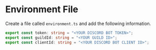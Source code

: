 # Environment File

Create a file called `environment.ts` and add the following information.

```ts
export const token: string = "<YOUR DISCORD BOT TOKEN>";
export const guildId: string = "<YOUR GUILD ID>";
export const clientId: string = "<YOUR DISCORD BOT CLIENT ID>";
```
